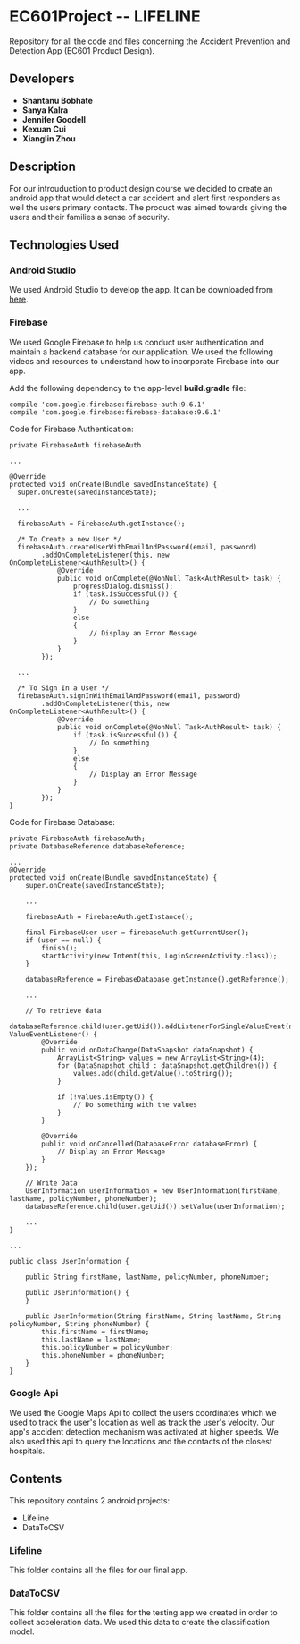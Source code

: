 # EC601Project -- LIFELINE
Repository for all the code and files concerning the Accident Prevention and Detection App (EC601 Product Design).

## Developers

* **Shantanu Bobhate**
* **Sanya Kalra**
* **Jennifer Goodell**
* **Kexuan Cui**
* **Xianglin Zhou**

## Description

For our introuduction to product design course we decided to create an android app that would detect a car accident and alert first responders as well the users primary contacts. The product was aimed towards giving the users and their families a sense of security.
  
## Technologies Used

### Android Studio

We used Android Studio to develop the app. It can be downloaded from [here](https://developer.android.com/studio/index.html).

### Firebase
   
We used Google Firebase to help us conduct user authentication and maintain a backend database for our application. We used the following videos and resources to understand how to incorporate Firebase into our app.

Add the following dependency to the app-level **build.gradle** file:

```
compile 'com.google.firebase:firebase-auth:9.6.1'
compile 'com.google.firebase:firebase-database:9.6.1'
```

Code for Firebase Authentication:

```
private FirebaseAuth firebaseAuth

...

@Override
protected void onCreate(Bundle savedInstanceState) {
  super.onCreate(savedInstanceState);

  ...

  firebaseAuth = FirebaseAuth.getInstance();
  
  /* To Create a new User */
  firebaseAuth.createUserWithEmailAndPassword(email, password)
        .addOnCompleteListener(this, new OnCompleteListener<AuthResult>() {
            @Override
            public void onComplete(@NonNull Task<AuthResult> task) {
                progressDialog.dismiss();
                if (task.isSuccessful()) {
                    // Do something
                }
                else
                {
                    // Display an Error Message
                }
            }
        });
  
  ...
  
  /* To Sign In a User */
  firebaseAuth.signInWithEmailAndPassword(email, password)
        .addOnCompleteListener(this, new OnCompleteListener<AuthResult>() {
            @Override
            public void onComplete(@NonNull Task<AuthResult> task) {
                if (task.isSuccessful()) {
                    // Do something
                }
                else
                {
                    // Display an Error Message
                }
            }
        });
}
```
    
Code for Firebase Database:

```
private FirebaseAuth firebaseAuth;
private DatabaseReference databaseReference;

...
@Override
protected void onCreate(Bundle savedInstanceState) {
    super.onCreate(savedInstanceState);

    ...

    firebaseAuth = FirebaseAuth.getInstance();
    
    final FirebaseUser user = firebaseAuth.getCurrentUser();
    if (user == null) {
        finish();
        startActivity(new Intent(this, LoginScreenActivity.class));
    }

    databaseReference = FirebaseDatabase.getInstance().getReference();
    
    ...
  
    // To retrieve data
    databaseReference.child(user.getUid()).addListenerForSingleValueEvent(new ValueEventListener() {
        @Override
        public void onDataChange(DataSnapshot dataSnapshot) {
            ArrayList<String> values = new ArrayList<String>(4);
            for (DataSnapshot child : dataSnapshot.getChildren()) {
                values.add(child.getValue().toString());
            }

            if (!values.isEmpty()) {
                // Do something with the values
            }
        }

        @Override
        public void onCancelled(DatabaseError databaseError) {
            // Display an Error Message
        }
    });
    
    // Write Data
    UserInformation userInformation = new UserInformation(firstName, lastName, policyNumber, phoneNumber);  
    databaseReference.child(user.getUid()).setValue(userInformation);
    
    ...
}

...

public class UserInformation {

    public String firstName, lastName, policyNumber, phoneNumber;

    public UserInformation() {
    }

    public UserInformation(String firstName, String lastName, String policyNumber, String phoneNumber) {
        this.firstName = firstName;
        this.lastName = lastName;
        this.policyNumber = policyNumber;
        this.phoneNumber = phoneNumber;
    }
}
```

### Google Api

We used the Google Maps Api to collect the users coordinates which we used to track the user's location as well as track the user's velocity. Our app's accident detection mechanism was activated at higher speeds. We also used this api to query the locations and the contacts of the closest hospitals.
  
## Contents

This repository contains 2 android projects:
* Lifeline
* DataToCSV
  
### Lifeline
  
This folder contains all the files for our final app.
    
### DataToCSV
  
This folder contains all the files for the testing app we created in order to collect acceleration data. We used this data to create the classification model.
